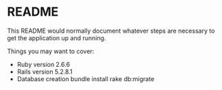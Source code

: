 # README

This README would normally document whatever steps are necessary to get the
application up and running.

Things you may want to cover:

* Ruby version
2.6.6
* Rails version
5.2.8.1
* Database creation
bundle install
rake db:migrate
